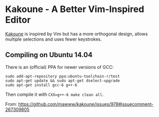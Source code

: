 Kakoune - A Better Vim-Inspired Editor
======================================

[Kakoune] is inspired by Vim but has a more orthogonal design, allows
multiple selections and uses fewer keystrokes.

[Kakoune]: https://github.com/mawww/kakoune


Compiling on Ubuntu 14.04
-------------------------

There is an (official) PPA for newer versions of GCC:

    sudo add-apt-repository ppa:ubuntu-toolchain-r/test
    sudo apt-get update && sudo apt-get dselect-upgrade
    sudo apt-get install gcc-6 g++-6

Then compile it with `CXX=g++-6 make clean all`.

From: https://github.com/mawww/kakoune/issues/978#issuecomment-267309805
